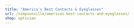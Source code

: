 ```yaml
---
title: "America's Best Contacts & Eyeglasses"
url: /simpsonville/americas-best-contacts-and-eyeglasses/
shop: optician
---
```

